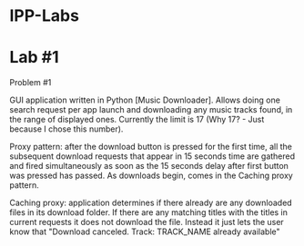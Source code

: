 IPP-Labs
========

Lab #1
======

Problem #1

GUI application written in Python [Music Downloader]. Allows doing one search request per
app launch and downloading any music tracks found, in the range of displayed ones.
Currently the limit is 17 (Why 17? - Just because I chose this number).

Proxy pattern: after the download button is pressed for the first time, all the subsequent
               download requests that appear in 15 seconds time are gathered and fired
               simultaneously as soon as the 15 seconds delay after first button was pressed
               has passed. As downloads begin, comes in the Caching proxy pattern.
               
Caching proxy: application determines if there already are any downloaded files in its download
               folder. If there are any matching titles with the titles in current requests it
               does not download the file. Instead it just lets the user know that 
               "Download canceled. Track: TRACK_NAME already available"

